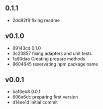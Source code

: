 
## 0.1.1
* 2dd82f9 fixing readme
## v0.1.0
* 69143cd 0.1.0
* 3c23857 fixing adapters and unit tests
* 1a90dae Creating prepare methods
* 8604645 reservating npm package name
## v0.0.1
* baf0eb8 0.0.1
* 606e6dc preparing first version
* d14ee1d Initial commit
